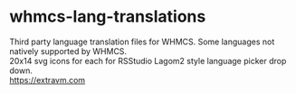 # whmcs-lang-translations
Third party language translation files for WHMCS. Some languages not natively supported by WHMCS.\
20x14 svg icons for each for RSStudio Lagom2 style language picker drop down.\
https://extravm.com

